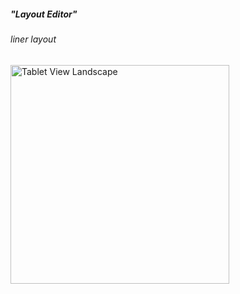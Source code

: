 <h5>"Layout Editor"</h5>
<h6>liner layout</h6>
<img src="" width="350" title="Tablet View Landscape">
